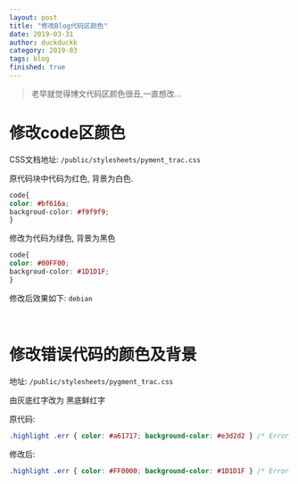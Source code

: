 ```yaml
---
layout: post
title: "修改Blog代码区颜色"
date: 2019-03-31
author: duckduckk
category: 2019-03
tags: blog
finished: true
---
```


> 老早就觉得博文代码区颜色很丑,一直想改...


# 修改code区颜色
CSS文档地址: `/public/stylesheets/pyment_trac.css`

原代码块中代码为红色, 背景为白色.
```css
code{
color: #bf616a;
backgroud-color: #f9f9f9;
}
```

修改为代码为绿色, 背景为黑色
```css
code{
color: #00FF00;
backgroud-color: #1D1D1F;
}
```

修改后效果如下:
`debian`

<br/>

# 修改错误代码的颜色及背景
地址: `/public/stylesheets/pygment_trac.css`

由灰底红字改为 黑底鲜红字

原代码:
```css
.highlight .err { color: #a61717; background-color: #e3d2d2 } /* Error */
```
修改后:
```css
.highlight .err { color: #FF0000; background-color: #1D1D1F } /* Error */
```
